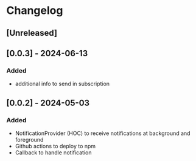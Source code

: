 # Changelog

## [Unreleased]

## [0.0.3] - 2024-06-13

### Added

- additional info to send in subscription

## [0.0.2] - 2024-05-03

### Added

- NotificationProvider (HOC) to receive notifications at background and foreground
- Github actions to deploy to npm
- Callback to handle notification
